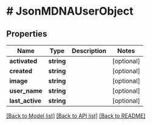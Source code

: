 # # JsonMDNAUserObject

## Properties

Name | Type | Description | Notes
------------ | ------------- | ------------- | -------------
**activated** | **string** |  | [optional]
**created** | **string** |  | [optional]
**image** | **string** |  | [optional]
**user_name** | **string** |  | [optional]
**last_active** | **string** |  | [optional]

[[Back to Model list]](../../README.md#models) [[Back to API list]](../../README.md#endpoints) [[Back to README]](../../README.md)
